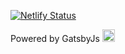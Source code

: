 

[![Netlify Status](https://api.netlify.com/api/v1/badges/e69014f2-99b4-43b1-b06a-0b78cd65e247/deploy-status)](https://app.netlify.com/sites/stoic-easley-a9a4b3/deploys)

<p >
  Powered by GatsbyJs  <a href="https://gatsbyjs.org">
    <img alt="Gatsby" src="https://www.gatsbyjs.org/monogram.svg" width="20" />
  </a>
</p>
